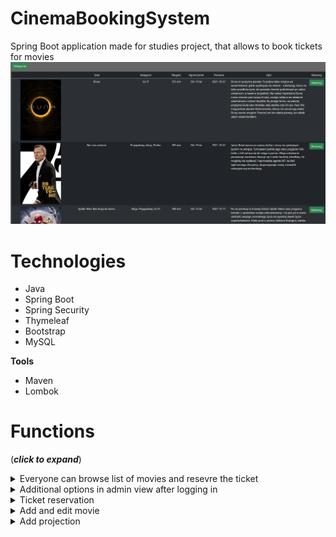 # CinemaBookingSystem
Spring Boot application made for studies project, that allows to book tickets for movies
<img src="readme%20images/widok_user.png" />

# Technologies
* Java
* Spring Boot
* Spring Security
* Thymeleaf
* Bootstrap
* MySQL

**Tools**
* Maven
* Lombok

# Functions
(***click to expand***)
<details>
<summary>Everyone can browse list of movies and resevre the ticket</summary>
    <img src="readme%20images/widok_user.png" />
</details>

<details>
<summary>Additional options in admin view after logging in</summary>
  <img src="readme%20images/widok_admin.png" />
</details>

<details>
<summary>Ticket reservation</summary>
    <img src="readme%20images/rezerwacje.png" />
</details>

<details>
  <summary>Add and edit movie</summary>
      <img src="readme%20images/dodaj_film.png" />
 </details>
 
 <details>
  <summary>Add projection</summary>
      <img src="readme%20images/dodaj_termin.png" />
 </details>
